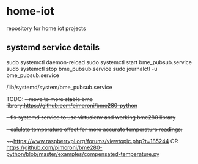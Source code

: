 # home-iot
repository for home iot projects

## systemd service details

sudo systemctl daemon-reload
sudo systemctl start bme_pubsub.service 
sudo systemctl stop bme_pubsub.service 
sudo journalctl -u bme_pubsub.service

/lib/systemd/system/bme_pubsub.service


TODO:
~~- move to more stable bme library:https://github.com/pimoroni/bme280-python~~

~~- fix systemd service to use virtualenv and working bme280 library~~

~~- calulate temperature offset for more accurate temperature readings:~~

~~https://www.raspberrypi.org/forums/viewtopic.php?t=185244 OR https://github.com/pimoroni/bme280-python/blob/master/examples/compensated-temperature.py
